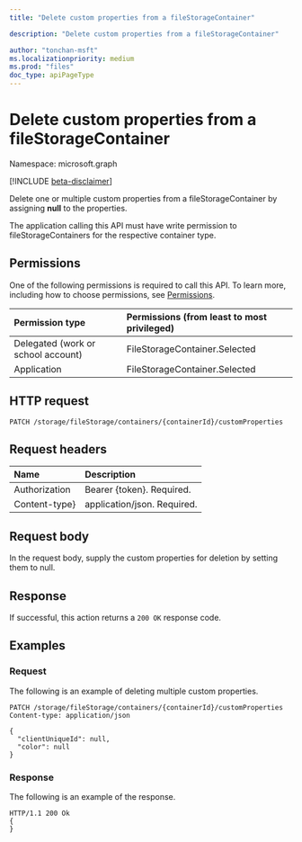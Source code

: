 ```yaml
---
title: "Delete custom properties from a fileStorageContainer"

description: "Delete custom properties from a fileStorageContainer"

author: "tonchan-msft"
ms.localizationpriority: medium
ms.prod: "files"
doc_type: apiPageType
---
```


# Delete custom properties from a fileStorageContainer

Namespace: microsoft.graph

[!INCLUDE [beta-disclaimer](../../includes/beta-disclaimer.md)]

Delete one or multiple custom properties from a fileStorageContainer by assigning **null** to the properties.

The application calling this API must have write permission to fileStorageContainers for the respective container type.

## Permissions
One of the following permissions is required to call this API. To learn more, including how to choose permissions, see [Permissions](/graph/permissions-reference).

|Permission type|Permissions (from least to most privileged)|
|:---|:---|
|Delegated (work or school account)|FileStorageContainer.Selected|
|Application|FileStorageContainer.Selected|

## HTTP request

<!-- {
  "blockType": "ignored"
}
-->
``` http
PATCH /storage/fileStorage/containers/{containerId}/customProperties
```

## Request headers
|Name|Description|
|:---|:---|
|Authorization|Bearer {token}. Required.|
|Content-type}| application/json. Required.|

## Request body
In the request body, supply the custom properties for deletion by setting them to null.

## Response

If successful, this action returns a `200 OK` response code.

## Examples

### Request
The following is an example of deleting multiple custom properties.
<!-- {
  "blockType": "request",
  "name": "filestoragecontainerthis.delete-customproperty"
}
-->
``` http
PATCH /storage/fileStorage/containers/{containerId}/customProperties
Content-type: application/json

{
  "clientUniqueId": null,
  "color": null
}
```

### Response
The following is an example of the response.
<!-- {
  "blockType": "response",
  "truncated": true
}
-->
``` http
HTTP/1.1 200 Ok
{
}
```

